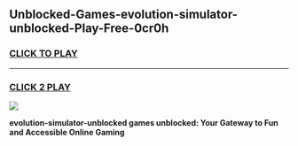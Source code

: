 
## Unblocked-Games-evolution-simulator-unblocked-Play-Free-0cr0h
<h3>
<a href="https://premium76.site?title=evolution-simulator-unblocked&ref=12A">CLICK TO PLAY</a></h3>
<hr>

<h3>
<a href="https://premium76.site?title=evolution-simulator-unblocked&ref=12A">CLICK 2 PLAY</a>
  
</h3>

<a href="https://premium76.site?title=evolution-simulator-unblocked&ref=12A"><img src="https://clearcache.store/games.png"></a>


**evolution-simulator-unblocked games unblocked: Your Gateway to Fun and Accessible Online Gaming**
